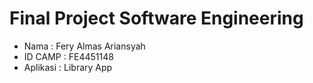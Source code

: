# Final Project Software Engineering

- Nama : Fery Almas Ariansyah
- ID CAMP : FE4451148
- Aplikasi : Library App
